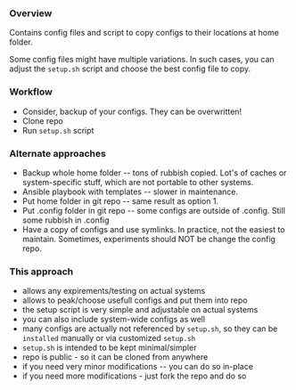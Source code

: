 
### Overview

Contains config files and script to copy configs to their locations at home folder.

Some config files might have multiple variations. In such cases, you can adjust the `setup.sh` script
and choose the best config file to copy.

### Workflow

- Consider, backup of your configs. They can be overwritten!
- Clone repo
- Run `setup.sh` script

### Alternate approaches

- Backup whole home folder -- tons of rubbish copied. Lot's of caches or system-specific stuff, which are not portable to other systems.
- Ansible playbook with templates -- slower in maintenance.
- Put home folder in git repo -- same result as option 1.
- Put .config folder in git repo -- some configs are outside of .config. Still some rubbish in .config
- Have a copy of configs and use symlinks. In practice, not the easiest to maintain. Sometimes, experiments should NOT be change the config repo.

### This approach

- allows any expirements/testing on actual systems
- allows to peak/choose usefull configs and put them into repo
- the setup script is very simple and adjustable on actual systems
- you can also include system-wide configs as well
- many configs are actually not referenced by `setup.sh`, so they can be `installed` manually or via customized `setup.sh`
- `setup.sh` is intended to be kept minimal/simpler
- repo is public - so it can be cloned from anywhere
- if you need very minor modifications -- you can do so in-place
- if you need more modifications - just fork the repo and do so

